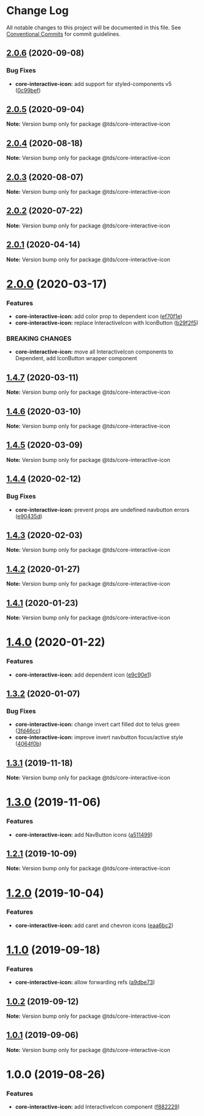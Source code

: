 # Change Log

All notable changes to this project will be documented in this file.
See [Conventional Commits](https://conventionalcommits.org) for commit guidelines.

## [2.0.6](https://github.com/telus/tds-core/compare/@tds/core-interactive-icon@2.0.5...@tds/core-interactive-icon@2.0.6) (2020-09-08)


### Bug Fixes

* **core-interactive-icon:** add support for styled-components v5 ([0c99bef](https://github.com/telus/tds-core/commit/0c99befd5e72e2976f10fe25f347c4625fd48944))





## [2.0.5](https://github.com/telus/tds-core/compare/@tds/core-interactive-icon@2.0.4...@tds/core-interactive-icon@2.0.5) (2020-09-04)

**Note:** Version bump only for package @tds/core-interactive-icon





## [2.0.4](https://github.com/telus/tds-core/compare/@tds/core-interactive-icon@2.0.3...@tds/core-interactive-icon@2.0.4) (2020-08-18)

**Note:** Version bump only for package @tds/core-interactive-icon





## [2.0.3](https://github.com/telus/tds-core/compare/@tds/core-interactive-icon@2.0.2...@tds/core-interactive-icon@2.0.3) (2020-08-07)

**Note:** Version bump only for package @tds/core-interactive-icon





## [2.0.2](https://github.com/telus/tds-core/compare/@tds/core-interactive-icon@2.0.1...@tds/core-interactive-icon@2.0.2) (2020-07-22)

**Note:** Version bump only for package @tds/core-interactive-icon





## [2.0.1](https://github.com/telus/tds-core/compare/@tds/core-interactive-icon@2.0.0...@tds/core-interactive-icon@2.0.1) (2020-04-14)

**Note:** Version bump only for package @tds/core-interactive-icon





# [2.0.0](https://github.com/telus/tds-core/compare/@tds/core-interactive-icon@1.4.7...@tds/core-interactive-icon@2.0.0) (2020-03-17)


### Features

* **core-interactive-icon:** add color prop to dependent icon ([ef70f1e](https://github.com/telus/tds-core/commit/ef70f1e29553cf5dafb8b6d4eb7390211a39db43))
* **core-interactive-icon:** replace InteractiveIcon with IconButton ([b29f2f5](https://github.com/telus/tds-core/commit/b29f2f5abd0918544c75dc8964c138fff47e53ab))


### BREAKING CHANGES

* **core-interactive-icon:** move all InteractiveIcon components to Dependent, add IconButton wrapper component





## [1.4.7](https://github.com/telus/tds-core/compare/@tds/core-interactive-icon@1.4.6...@tds/core-interactive-icon@1.4.7) (2020-03-11)

**Note:** Version bump only for package @tds/core-interactive-icon





## [1.4.6](https://github.com/telus/tds-core/compare/@tds/core-interactive-icon@1.4.5...@tds/core-interactive-icon@1.4.6) (2020-03-10)

**Note:** Version bump only for package @tds/core-interactive-icon





## [1.4.5](https://github.com/telus/tds-core/compare/@tds/core-interactive-icon@1.4.4...@tds/core-interactive-icon@1.4.5) (2020-03-09)

**Note:** Version bump only for package @tds/core-interactive-icon





## [1.4.4](https://github.com/telus/tds-core/compare/@tds/core-interactive-icon@1.4.3...@tds/core-interactive-icon@1.4.4) (2020-02-12)


### Bug Fixes

* **core-interactive-icon:** prevent props are undefined navbutton errors ([e90435d](https://github.com/telus/tds-core/commit/e90435d))





## [1.4.3](https://github.com/telus/tds-core/compare/@tds/core-interactive-icon@1.4.2...@tds/core-interactive-icon@1.4.3) (2020-02-03)

**Note:** Version bump only for package @tds/core-interactive-icon





## [1.4.2](https://github.com/telus/tds-core/compare/@tds/core-interactive-icon@1.4.1...@tds/core-interactive-icon@1.4.2) (2020-01-27)

**Note:** Version bump only for package @tds/core-interactive-icon





## [1.4.1](https://github.com/telus/tds-core/compare/@tds/core-interactive-icon@1.4.0...@tds/core-interactive-icon@1.4.1) (2020-01-23)

**Note:** Version bump only for package @tds/core-interactive-icon





# [1.4.0](https://github.com/telus/tds-core/compare/@tds/core-interactive-icon@1.3.2...@tds/core-interactive-icon@1.4.0) (2020-01-22)


### Features

* **core-interactive-icon:** add dependent icon ([e9c90e1](https://github.com/telus/tds-core/commit/e9c90e1))





## [1.3.2](https://github.com/telus/tds-core/compare/@tds/core-interactive-icon@1.3.1...@tds/core-interactive-icon@1.3.2) (2020-01-07)


### Bug Fixes

* **core-interactive-icon:** change invert cart filled dot to telus green ([3fd46cc](https://github.com/telus/tds-core/commit/3fd46cc))
* **core-interactive-icon:** improve invert navbutton focus/active style ([4064f0b](https://github.com/telus/tds-core/commit/4064f0b))





## [1.3.1](https://github.com/telus/tds-core/compare/@tds/core-interactive-icon@1.3.0...@tds/core-interactive-icon@1.3.1) (2019-11-18)

**Note:** Version bump only for package @tds/core-interactive-icon





# [1.3.0](https://github.com/telus/tds-core/compare/@tds/core-interactive-icon@1.2.1...@tds/core-interactive-icon@1.3.0) (2019-11-06)


### Features

* **core-interactive-icon:** add NavButton icons ([a511499](https://github.com/telus/tds-core/commit/a511499))





## [1.2.1](https://github.com/telus/tds-core/compare/@tds/core-interactive-icon@1.2.0...@tds/core-interactive-icon@1.2.1) (2019-10-09)

**Note:** Version bump only for package @tds/core-interactive-icon





# [1.2.0](https://github.com/telus/tds-core/compare/@tds/core-interactive-icon@1.1.0...@tds/core-interactive-icon@1.2.0) (2019-10-04)


### Features

* **core-interactive-icon:** add caret and chevron icons ([eaa6bc2](https://github.com/telus/tds-core/commit/eaa6bc2))





# [1.1.0](https://github.com/telus/tds-core/compare/@tds/core-interactive-icon@1.0.2...@tds/core-interactive-icon@1.1.0) (2019-09-18)


### Features

* **core-interactive-icon:** allow forwarding refs ([a9dbe73](https://github.com/telus/tds-core/commit/a9dbe73))





## [1.0.2](https://github.com/telus/tds-core/compare/@tds/core-interactive-icon@1.0.1...@tds/core-interactive-icon@1.0.2) (2019-09-12)

**Note:** Version bump only for package @tds/core-interactive-icon





## [1.0.1](https://github.com/telus/tds-core/compare/@tds/core-interactive-icon@1.0.0...@tds/core-interactive-icon@1.0.1) (2019-09-06)

**Note:** Version bump only for package @tds/core-interactive-icon





# 1.0.0 (2019-08-26)


### Features

* **core-interactive-icon:** add InteractiveIcon component ([f882229](https://github.com/telus/tds-core/commit/f882229))
